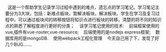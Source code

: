     这是一个帮助学生记录学习过程中遇到的难点，遗忘点的学习笔记。学习笔记主要分为3大块，包括：新难点板块，暂解决板块，解决板块。学生在学习及复习过程中，可以通过板块间的转移按钮将知识点进行板块的转移，清楚的将不同的知识点的熟悉了解程度进行更好的分类；
    该学习笔记使用的技术:
    前端框架使用的vue,插件有vue-router,vue-resource;
    后端使用的是nodejs express框架;
    数据库用的是mongoDB.
    使用webpack工程化管理
    今天自己用了下，发现了好几个BUG.......
